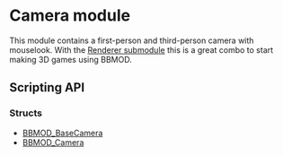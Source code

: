 # Camera module
This module contains a first-person and third-person camera with mouselook. With
the [Renderer submodule](./RendererSubmodule.html) this is a great combo to start
making 3D games using BBMOD.

## Scripting API
### Structs
* [BBMOD_BaseCamera](./BBMOD_BaseCamera.html)
* [BBMOD_Camera](./BBMOD_Camera.html)

